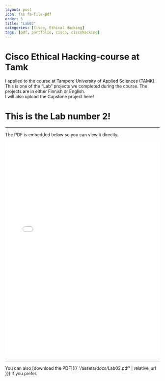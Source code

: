 ```yaml
---
layout: post
icon: fas fa-file-pdf
order: 5
title: "Lab02"
categories: [Cisco, Ethical Hacking]
tags: [pdf, portfolio, cisco, ciscohacking]
---
```


# Cisco Ethical Hacking-course at Tamk

I applied to the course at Tampere University of Applied Sciences (TAMK).  
This is one of the “Lab” projects we completed during the course. The projects are in either Finnish or English.  
I will also upload the Capstone project here!

# This is the Lab number 2!

---

The PDF is embedded below so you can view it directly.

<iframe src="{{ '/assets/docs/La02.pdf' | relative_url }}" width="100%" height="700px" style="border:none;"></iframe>

---

You can also [download the PDF]({{ '/assets/docs/Lab02.pdf' | relative_url }}) if you prefer.
